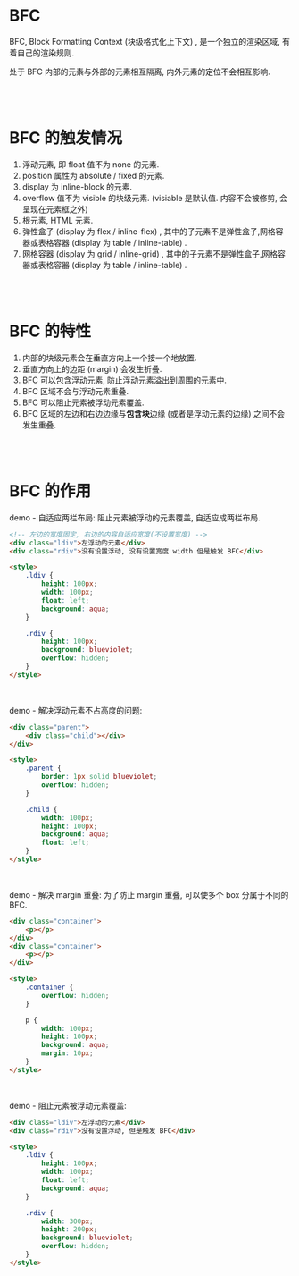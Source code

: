 # BFC

BFC, Block Formatting Context (块级格式化上下文) , 是一个独立的渲染区域, 有着自己的渲染规则.

处于 BFC 内部的元素与外部的元素相互隔离, 内外元素的定位不会相互影响.

<br><br>

# BFC 的触发情况

1.  浮动元素, 即 float 值不为 none 的元素.
2.  position 属性为 absolute / fixed 的元素.
3.  display 为 inline-block 的元素.
4.  overflow 值不为 visible 的块级元素. (visiable 是默认值. 内容不会被修剪, 会呈现在元素框之外)
5.  根元素, HTML 元素.
6.  弹性盒子 (display 为 flex / inline-flex) , 其中的子元素不是弹性盒子,网格容器或表格容器 (display 为 table / inline-table) .
7.  网格容器 (display 为 grid / inline-grid) , 其中的子元素不是弹性盒子,网格容器或表格容器 (display 为 table / inline-table) .

<br><br>

# BFC 的特性

1. 内部的块级元素会在垂直方向上一个接一个地放置.
2. 垂直方向上的边距 (margin) 会发生折叠.
3. BFC 可以包含浮动元素, 防止浮动元素溢出到周围的元素中.
4. BFC 区域不会与浮动元素重叠.
5. BFC 可以阻止元素被浮动元素覆盖.
6. BFC 区域的左边和右边边缘与**包含块**边缘 (或者是浮动元素的边缘) 之间不会发生重叠.

<br><br>

# BFC 的作用

demo - 自适应两栏布局: 阻止元素被浮动的元素覆盖, 自适应成两栏布局.

```html
<!-- 左边的宽度固定, 右边的内容自适应宽度(不设置宽度) -->
<div class="ldiv">左浮动的元素</div>
<div class="rdiv">没有设置浮动, 没有设置宽度 width 但是触发 BFC</div>

<style>
    .ldiv {
        height: 100px;
        width: 100px;
        float: left;
        background: aqua;
    }

    .rdiv {
        height: 100px;
        background: blueviolet;
        overflow: hidden;
    }
</style>
```

<br>

demo - 解决浮动元素不占高度的问题:

```html
<div class="parent">
    <div class="child"></div>
</div>

<style>
    .parent {
        border: 1px solid blueviolet;
        overflow: hidden;
    }

    .child {
        width: 100px;
        height: 100px;
        background: aqua;
        float: left;
    }
</style>
```

<br>

demo - 解决 margin 重叠: 为了防止 margin 重叠, 可以使多个 box 分属于不同的 BFC.

```html
<div class="container">
    <p></p>
</div>
<div class="container">
    <p></p>
</div>

<style>
    .container {
        overflow: hidden;
    }

    p {
        width: 100px;
        height: 100px;
        background: aqua;
        margin: 10px;
    }
</style>
```

<br>

demo - 阻止元素被浮动元素覆盖:

```html
<div class="ldiv">左浮动的元素</div>
<div class="rdiv">没有设置浮动, 但是触发 BFC</div>

<style>
    .ldiv {
        height: 100px;
        width: 100px;
        float: left;
        background: aqua;
    }

    .rdiv {
        width: 300px;
        height: 200px;
        background: blueviolet;
        overflow: hidden;
    }
</style>
```

<br>
